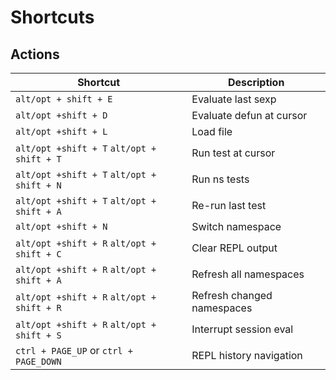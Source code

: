 # Shortcuts

## Actions

| Shortcut                                   | Description                |
|--------------------------------------------|----------------------------|
| `alt/opt + shift + E`                      | Evaluate last sexp         |
| `alt/opt +shift + D`                       | Evaluate defun at cursor   |
| `alt/opt +shift + L`                       | Load file                  |
| `alt/opt +shift + T` `alt/opt + shift + T` | Run test at cursor         |
| `alt/opt +shift + T` `alt/opt + shift + N` | Run ns tests               |
| `alt/opt +shift + T` `alt/opt + shift + A` | Re-run last test           |
| `alt/opt +shift + N`                       | Switch namespace           |
| `alt/opt +shift + R` `alt/opt + shift + C` | Clear REPL output          |
| `alt/opt +shift + R` `alt/opt + shift + A` | Refresh all namespaces     |
| `alt/opt +shift + R` `alt/opt + shift + R` | Refresh changed namespaces |
| `alt/opt +shift + R` `alt/opt + shift + S` | Interrupt session eval     |
| `ctrl + PAGE_UP` or `ctrl + PAGE_DOWN`     | REPL history navigation    |
